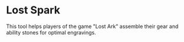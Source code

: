 # Lost Spark

This tool helps players of the game "Lost Ark" assemble their gear and ability stones for optimal engravings.